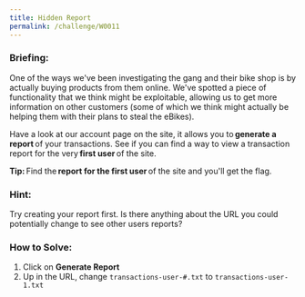 ```yaml
---
title: Hidden Report
permalink: /challenge/W0011
---
```


### Briefing: 
One of the ways we've been investigating the gang and their bike shop is by actually buying products from them online. We've spotted a piece of functionality that we think might be exploitable, allowing us to get more information on other customers (some of which we think might actually be helping them with their plans to steal the eBikes). 

Have a look at our account page on the site, it allows you to **generate a report** of your transactions. See if you can find a way to view a transaction report for the very **first user** of the site. 

**Tip:** Find the **report for the first user** of the site and you'll get the flag. 

### Hint:
Try creating your report first. Is there anything about the URL you could potentially change to see other users reports?

### How to Solve: 
1. Click on **Generate Report**
2. Up in the URL, change `transactions-user-#.txt` to `transactions-user-1.txt`